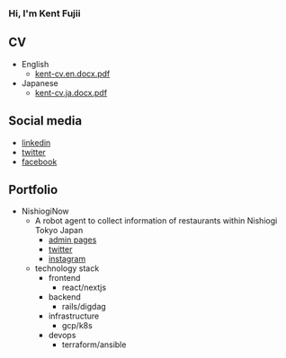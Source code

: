 ### Hi, I'm Kent Fujii

## CV

- English
    - [kent-cv.en.docx.pdf](https://github.com/KentFujii/KentFujii/files/8500195/kent-cv.docx.pdf)
- Japanese
    - [kent-cv.ja.docx.pdf](https://github.com/KentFujii/KentFujii/files/8693087/docx.pdf)


## Social media

- [linkedin](https://www.linkedin.com/in/KentFujii/)
- [twitter](https://mobile.twitter.com/studies)
- [facebook](https://www.facebook.com/kent.fujii/)

## Portfolio

- NishiogiNow
    - A robot agent to collect information of restaurants within Nishiogi Tokyo Japan
        - [admin pages](https://nishiogi-now.com/admin/login)
        - [twitter](https://twitter.com/nishiogi_now)
        - [instagram](https://www.instagram.com/nishiogi_now/)
    - technology stack
        - frontend
            - react/nextjs
        - backend
            - rails/digdag
        - infrastructure
            - gcp/k8s
        - devops
            - terraform/ansible
